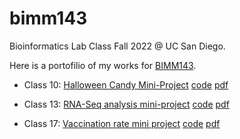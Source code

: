 # bimm143
Bioinformatics Lab Class Fall 2022 @ UC San Diego.

Here is a portofilio of my works for [BIMM143](https://bioboot.github.io/bimm143_F22/).

- Class 10: [Halloween Candy Mini-Project](https://bioboot.github.io/bimm143_F22/class-material/Halloween_candy.html) [code](https://github.com/dhn002/bimm143/blob/main/class10/class10.qmd) [pdf](https://github.com/dhn002/bimm143/blob/main/class10/Class%2010_%20Exploratory%20Analysis%20of%20Halloween%20Candy.pdf)

- Class 13: [RNA-Seq analysis mini-project](https://bioboot.github.io/bimm143_F22/class-material/lab-15-bimm143.html) [code](https://github.com/dhn002/bimm143/blob/main/class13/class13.qmd) [pdf](https://github.com/dhn002/bimm143/blob/main/class13/class13.pdf)

- Class 17: [Vaccination rate mini project](https://bioboot.github.io/bimm143_F22/class-material/vaccines.html) [code](https://github.com/dhn002/bimm143/blob/main/class17/class17.qmd) [pdf](https://github.com/dhn002/bimm143/blob/main/class17/class17.pdf)
